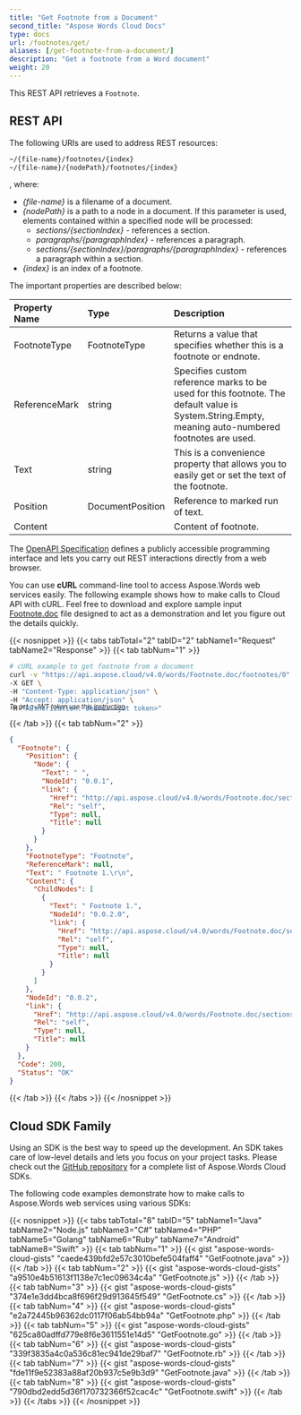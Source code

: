 ```yaml
---
title: "Get Footnote from a Document"
second_title: "Aspose Words Cloud Docs"
type: docs
url: /footnotes/get/
aliases: [/get-footnote-from-a-document/]
description: "Get a footnote from a Word document"
weight: 20
---
```


This REST API retrieves a `Footnote`.

## REST API

The following URIs are used to address REST resources:

```HTML
~/{file-name}/footnotes/{index}
~/{file-name}/{nodePath}/footnotes/{index}
```
, where:

- *{file-name}* is a filename of a document.
- *{nodePath}* is a path to a node in a document. If this parameter is used, elements contained within a specified node will be processed:
  - *sections/{sectionIndex}* - references a section.
  - *paragraphs/{paragraphIndex}* - references a paragraph.
  - *sections/{sectionIndex}/paragraphs/{paragraphIndex}* - references a paragraph within a section.
- *{index}* is an index of a footnote.

The important properties are described below:

|Property Name|Type|Description|
| :- | :- | :- |
|FootnoteType|FootnoteType|Returns a value that specifies whether this is a footnote or endnote.|
|ReferenceMark|string|Specifies custom reference marks to be used for this footnote. The default value is System.String.Empty, meaning auto-numbered footnotes are used.|
|Text|string|This is a convenience property that allows you to easily get or set the text of the footnote.|
|Position|DocumentPosition|Reference to marked run of text.|
|Content| |Content of footnote.|

The [OpenAPI Specification](https://apireference.aspose.cloud/words/#/Footnotes/GetFootnote) defines a publicly accessible programming interface and lets you carry out REST interactions directly from a web browser.

You can use **cURL** command-line tool to access Aspose.Words web services easily. The following example shows how to make calls to Cloud API with cURL. Feel free to download and explore sample input [Footnote.doc](/words/footnotes/Footnote.doc) file designed to act as a demonstration and let you figure out the details quickly.

{{< nosnippet >}}
{{< tabs tabTotal="2" tabID="2" tabName1="Request" tabName2="Response" >}}
{{< tab tabNum="1" >}}

```bash
# cURL example to get footnote from a document
curl -v "https://api.aspose.cloud/v4.0/words/Footnote.doc/footnotes/0" \
-X GET \
-H "Content-Type: application/json" \
-H "Accept: application/json" \
-H "Authorization: Bearer <jwt token>"
```
<p style="margin-top:-32px;font-size:80%;font-style:italic">To get a JWT token use this <a href="/words/getting-started/quickstart/">instruction</a></p>

{{< /tab >}}
{{< tab tabNum="2" >}}

```json
{
  "Footnote": {
    "Position": {
      "Node": {
        "Text": " ",
        "NodeId": "0.0.1",
        "link": {
          "Href": "http://api.aspose.cloud/v4.0/words/Footnote.doc/sections/0/paragraphs/0/runs/1",
          "Rel": "self",
          "Type": null,
          "Title": null
        }
      }
    },
    "FootnoteType": "Footnote",
    "ReferenceMark": null,
    "Text": " Footnote 1.\r\n",
    "Content": {
      "ChildNodes": [
        {
          "Text": " Footnote 1.",
          "NodeId": "0.0.2.0",
          "link": {
            "Href": "http://api.aspose.cloud/v4.0/words/Footnote.doc/sections/0/paragraphs/0/footnotes/0/paragraphs/0",
            "Rel": "self",
            "Type": null,
            "Title": null
          }
        }
      ]
    },
    "NodeId": "0.0.2",
    "link": {
      "Href": "http://api.aspose.cloud/v4.0/words/Footnote.doc/sections/0/paragraphs/0/footnotes/0",
      "Rel": "self",
      "Type": null,
      "Title": null
    }
  },
  "Code": 200,
  "Status": "OK"
}
```

{{< /tab >}}
{{< /tabs >}}
{{< /nosnippet >}}

## Cloud SDK Family

Using an SDK is the best way to speed up the development. An SDK takes care of low-level details and lets you focus on your project tasks. Please check out the [GitHub repository](https://github.com/aspose-words-cloud) for a complete list of Aspose.Words Cloud SDKs.

The following code examples demonstrate how to make calls to Aspose.Words web services using various SDKs:

{{< nosnippet >}}
{{< tabs tabTotal="8" tabID="5" tabName1="Java" tabName2="Node.js" tabName3="C#" tabName4="PHP" tabName5="Golang" tabName6="Ruby" tabName7="Android" tabName8="Swift" >}}
{{< tab tabNum="1" >}}
{{< gist "aspose-words-cloud-gists" "caede439bfd2e57c3010befe504faff4" "GetFootnote.java" >}}
{{< /tab >}}
{{< tab tabNum="2" >}}
{{< gist "aspose-words-cloud-gists" "a9510e4b51613f1138e7c1ec09634c4a" "GetFootnote.js" >}}
{{< /tab >}}
{{< tab tabNum="3" >}}
{{< gist "aspose-words-cloud-gists" "374e1e3dd4bca8f696f29d913645f549" "GetFootnote.cs" >}}
{{< /tab >}}
{{< tab tabNum="4" >}}
{{< gist "aspose-words-cloud-gists" "e2a72445b96362dc0117f06ab54bb94a" "GetFootnote.php" >}}
{{< /tab >}}
{{< tab tabNum="5" >}}
{{< gist "aspose-words-cloud-gists" "625ca80adffd779e8f6e3611551e14d5" "GetFootnote.go" >}}
{{< /tab >}}
{{< tab tabNum="6" >}}
{{< gist "aspose-words-cloud-gists" "339f3835a4c0a536c81ec941de29baf7" "GetFootnote.rb" >}}
{{< /tab >}}
{{< tab tabNum="7" >}}
{{< gist "aspose-words-cloud-gists" "fde11f9e52383a88af20b937c5e9b3d9" "GetFootnote.java" >}}
{{< /tab >}}
{{< tab tabNum="8" >}}
{{< gist "aspose-words-cloud-gists" "790dbd2edd5d36f170732366f52cac4c" "GetFootnote.swift" >}}
{{< /tab >}}
{{< /tabs >}}
{{< /nosnippet >}}
